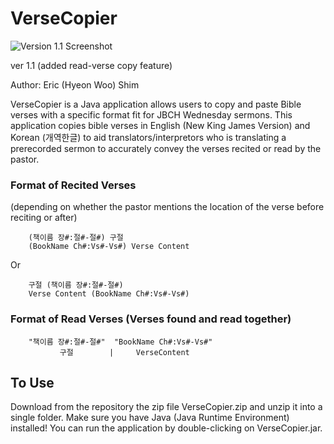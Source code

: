 # VerseCopier

![Version 1.1 Screenshot](/relative/images/screenshot_1.1.png?raw=true "Screenshot")

ver 1.1 (added read-verse copy feature)

Author: Eric (Hyeon Woo) Shim


VerseCopier is a Java application allows users to copy and paste Bible verses with a specific format fit for JBCH Wednesday sermons.
This application copies bible verses in English (New King James Version) and Korean (개역한글) to aid translators/interpretors who is translating a prerecorded sermon to accurately convey the verses recited or read by the pastor.

### Format of Recited Verses
(depending on whether the pastor mentions the location of the verse before reciting or after)

        (책이름 장#:절#-절#) 구절
		(BookName Ch#:Vs#-Vs#) Verse Content

Or

        구절 (책이름 장#:절#-절#)
		Verse Content (BookName Ch#:Vs#-Vs#)




### Format of Read Verses (Verses found and read together)

        "책이름 장#:절#-절#"	"BookName Ch#:Vs#-Vs#"
               구절        |     VerseContent


## To Use

Download from the repository the zip file VerseCopier.zip and unzip it into a single folder. Make sure you have Java (Java Runtime Environment) installed! You can run the application by double-clicking on VerseCopier.jar.
